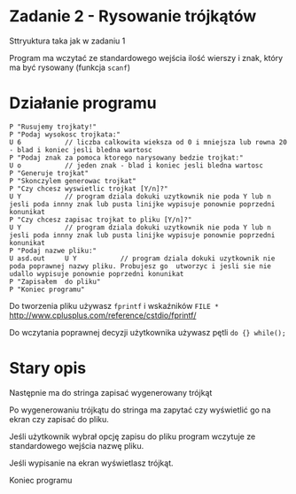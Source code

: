 # Zadanie 2 - Rysowanie trójkątów

Sttryuktura taka jak w zadaniu 1

Program ma wczytać ze standardowego wejścia ilość wierszy i znak, który ma być rysowany (funkcja ```scanf```)

Działanie programu
======

```
P "Rusujemy trojkaty!"
P "Podaj wysokosc trojkata:"
U 6           // liczba calkowita wieksza od 0 i mniejsza lub rowna 20 - blad i koniec jesli bledna wartosc
P "Podaj znak za pomoca ktorego narysowany bedzie trojkat:"
U o           // jeden znak - blad i koniec jesli bledna wartosc
P "Generuje trojkat"
P "Skonczylem generowac trojkat"
P "Czy chcesz wyswietlic trojkat [Y/n]?"
U Y           // program dziala dokuki uzytkownik nie poda Y lub n jesli poda innny znak lub pusta linijke wypisuje ponownie poprzedni konunikat
P "Czy chcesz zapisac trojkat to pliku [Y/n]?"
U Y           // program dziala dokuki uzytkownik nie poda Y lub n jesli poda innny znak lub pusta linijke wypisuje ponownie poprzedni konunikat
P "Podaj nazwe pliku:"
U asd.out     U Y           // program dziala dokuki uzytkownik nie poda poprawnej nazwy pliku. Probujesz go  utworzyc i jesli sie nie udallo wypisuje ponownie poprzedni konunikat
P "Zapisałem  do pliku"
P "Koniec programu"
```

Do tworzenia pliku używasz ```fprintf``` i wskaźników ```FILE *``` http://www.cplusplus.com/reference/cstdio/fprintf/

Do wczytania poprawnej decyzji użytkownika używasz pętli ```do {} while();```

Stary opis
======

Następnie ma do stringa zapisać wygenerowany trójkąt

Po wygenerowaniu trójkątu do stringa ma zapytać czy wyświetlić go na ekran czy zapisać do pliku.

Jeśli użytkownik wybrał opcję zapisu do pliku program wczytuje ze standardowego wejścia nazwę pliku.

Jeśli wypisanie na ekran wyświetlasz trójkąt.

Koniec programu
